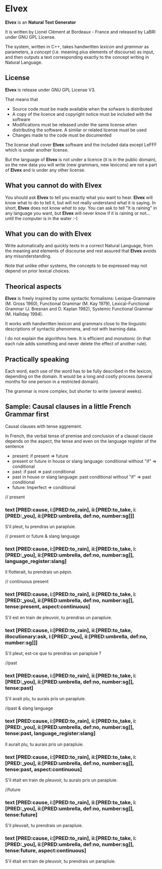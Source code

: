 Elvex
=====

**Elvex** is an **Natural Text Generator**

It is written by Lionel Clément at Bordeaux - France and released by LaBRI under GNU GPL License.

The system, written in C++, takes handwritten *lexicon* and *grammar* as parameters, a *concept* (i.e. meaning plus elements of discourse) as input, and then outputs a text corresponding exactly to the concept writing in Natural Language.

License
-------

**Elvex** is release under GNU GPL License V3.

That means that

- Source code must be made available when the sofware is distributed
- A copy of the licence and copyright notice must be included with the software
- Modifications must be released under the same license when distributing the software. A similar or related license must be used
- Changes made to the code must be documented 

The license shall cover **Elvex** software and the included data except LeFFF which is under another license.

But the language of **Elvex** is not under a licence (it is in the public domain), so the new data you will write (new grammars, new lexicons) are not a part of **Elvex** and is under any other license.

What you cannot do with Elvex
-----------------------------

You should ask **Elvex** to tell you exactly what you want to hear. **Elvex** will know what to do to tell it, but will not really understand what it is saying. In short, **Elvex** does not know *what to say*. 
You can ask to tell "It is raining" in any language you want, but **Elvex** will never know if it is raining or not... until the computer is in the water :-) 

What you can do with Elvex
-----------------------------

Write automatically and quickly texts in a correct Natural Language, from the meaning and elements of discourse and rest assured that **Elvex** avoids any misunderstanding.

Note that unlike other systems, the concepts to be expressed may not depend on prior lexical choices.

Theorical aspects
-----------------

**Elvex** is freely inspired by some syntactic formalisms: Lexique-Grammaire (M. Gross 1960), Functional Grammar (M. Kay 1979), Lexical-Functional Grammar (J. Bresnan and D. Kaplan 1982), Systemic Functional Grammar (M. Halliday 1994).

It works with handwritten lexicon and grammars close to the linguistic descriptions of syntactic phenomena, and not with learning data.

I do not explain the algorithms here. It is efficient and monotonic (in that each rule adds something and never delete the effect of another rule).

Practically speaking
--------------------

Each word, each use of the word has to be fully described in the lexicon, depending on the domain. It would be a long and costly process (several months for one person in a restricted domain). 

The grammar is more complex, but shorter to write (several weeks).

Sample: Causal clauses in a little French Grammar first
-----------------------------------------------

Causal clauses with tense aggrement.

In French, the verbal tense of premise and conclusion of a clausal clause
depends on the aspect, the tense and even on the language register of the sentence
- present: 
if present => future
- present or future in house or slang language:
conditional without "if" => conditional
- past:
if past => past conditional
- past in house or slang language:
past conditional without "if" => past conditional
- future:
 Imperfect => conditional

// present
### text [PRED:cause, i:[PRED:to_rain], ii:[PRED:to_take, i:[PRED:_you], ii:[PRED:umbrella, def:no, number:sg]]]
S'il pleut, tu prendras un parapluie.

// present or future & slang language
### text [PRED:cause, i:[PRED:to_rain], ii:[PRED:to_take, i:[PRED:_you], ii:[PRED:umbrella, def:no, number:sg]], language_register:slang]
Il flotterait, tu prendrais un pépin.

// continuous present
### text [PRED:cause, i:[PRED:to_rain], ii:[PRED:to_take, i:[PRED:_you], ii:[PRED:umbrella, def:no, number:sg]], tense:present, aspect:continuous]
S'il est en train de pleuvoir, tu prendras un parapluie.

### text [PRED:cause, i:[PRED:to_rain], ii:[PRED:to_take, illocutionary:ask, i:[PRED:_you], ii:[PRED:umbrella, def:no, number:sg]]]
S'il pleut, est-ce que tu prendras un parapluie ?

//past
### text [PRED:cause, i:[PRED:to_rain], ii:[PRED:to_take, i:[PRED:_you], ii:[PRED:umbrella, def:no, number:sg]], tense:past]
S'il avait plu, tu aurais pris un parapluie.

//past & slang language
### text [PRED:cause, i:[PRED:to_rain], ii:[PRED:to_take, i:[PRED:_you], ii:[PRED:umbrella, def:no, number:sg]], tense:past, language_register:slang]
Il aurait plu, tu aurais pris un parapluie.

### text [PRED:cause, i:[PRED:to_rain], ii:[PRED:to_take, i:[PRED:_you], ii:[PRED:umbrella, def:no, number:sg]], tense:past, aspect:continuous]
S'il était en train de pleuvoir, tu aurais pris un parapluie.

//future
### text [PRED:cause, i:[PRED:to_rain], ii:[PRED:to_take, i:[PRED:_you], ii:[PRED:umbrella, def:no, number:sg]], tense:future]
S'il pleuvait, tu prendrais un parapluie.

### text [PRED:cause, i:[PRED:to_rain], ii:[PRED:to_take, i:[PRED:_you], ii:[PRED:umbrella, def:no, number:sg]], tense:future, aspect:continuous]
S'il était en train de pleuvoir, tu prendrais un parapluie.


